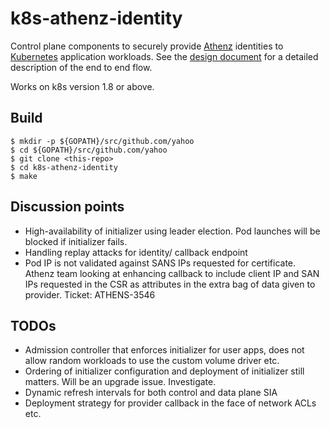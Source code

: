 k8s-athenz-identity
==========

Control plane components to securely provide [Athenz](https://github.com/yahoo/athenz) identities to 
[Kubernetes](https://kubernetes.io/) application workloads. See the [design document](DESIGN.md) for a detailed 
description of the end to end flow.

Works on k8s version 1.8 or above.

Build
-----

```
$ mkdir -p ${GOPATH}/src/github.com/yahoo
$ cd ${GOPATH}/src/github.com/yahoo
$ git clone <this-repo>
$ cd k8s-athenz-identity
$ make
```

Discussion points
----

* High-availability of initializer using leader election. Pod launches will be blocked if initializer fails.
* Handling replay attacks for identity/ callback endpoint
* Pod IP is not validated against SANS IPs requested for certificate. Athenz team looking at enhancing callback to 
  include client IP and SAN IPs requested in the CSR as attributes in the extra bag of data given to provider. Ticket: ATHENS-3546

TODOs
----

* Admission controller that enforces initializer for user apps, does not allow random workloads to use the custom volume driver etc.
* Ordering of initializer configuration and deployment of initializer still matters. Will be an upgrade issue. Investigate.
* Dynamic refresh intervals for both control and data plane SIA
* Deployment strategy for provider callback in the face of network ACLs etc.
